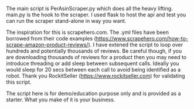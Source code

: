 The main script is PerAsinScraper.py which does all the heavy lifting. main.py is the hook to the scraper. I used flask to host the api and test you can run the scraper stand-alone in way you want.

The inspiration for this is scrapehero.com. The .yml files have been borrowed from their code examples (https://www.scrapehero.com/how-to-scrape-amazon-product-reviews/). I have extened the script to loop over hundreds and potentially thousands of reviews. Be careful though, if you are downloading thousands of reviews for a product then you may need to introduce threading or add sleep between subsequent calls. Ideally you would sleep for 20 secs between each call to avoid being identified as a robot. Thank you RockitSeller (https://www.rockitseller.com) for validating this script.

The script here is for demo/education purpose only and is provided as a starter. What you make of it is your business. 
